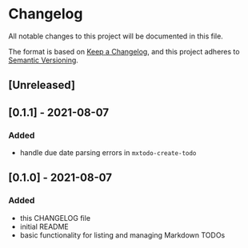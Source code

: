 # Changelog

All notable changes to this project will be documented in this file.

The format is based on [Keep a Changelog](https://keepachangelog.com/en/1.0.0/),
and this project adheres to [Semantic Versioning](https://semver.org/spec/v2.0.0.html).

## [Unreleased]

## [0.1.1] - 2021-08-07
### Added
- handle due date parsing errors in `mxtodo-create-todo`

## [0.1.0] - 2021-08-07
### Added
- this CHANGELOG file
- initial README
- basic functionality for listing and managing Markdown TODOs
